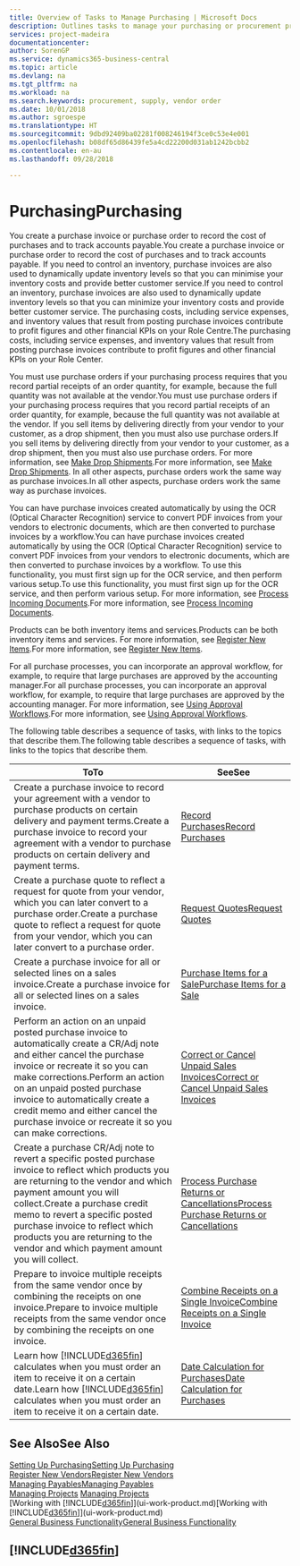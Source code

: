 ```yaml
---
title: Overview of Tasks to Manage Purchasing | Microsoft Docs
description: Outlines tasks to manage your purchasing or procurement processes, including how purchase invoices and purchase orders work.
services: project-madeira
documentationcenter: 
author: SorenGP
ms.service: dynamics365-business-central
ms.topic: article
ms.devlang: na
ms.tgt_pltfrm: na
ms.workload: na
ms.search.keywords: procurement, supply, vendor order
ms.date: 10/01/2018
ms.author: sgroespe
ms.translationtype: HT
ms.sourcegitcommit: 9dbd92409ba02281f008246194f3ce0c53e4e001
ms.openlocfilehash: b08df65d86439fe5a4cd22200d031ab1242bcbb2
ms.contentlocale: en-au
ms.lasthandoff: 09/28/2018

---
```

# <a name="purchasing"></a><span data-ttu-id="bb832-103">Purchasing</span><span class="sxs-lookup"><span data-stu-id="bb832-103">Purchasing</span></span>
<span data-ttu-id="bb832-104">You create a purchase invoice or purchase order to record the cost of purchases and to track accounts payable.</span><span class="sxs-lookup"><span data-stu-id="bb832-104">You create a purchase invoice or purchase order to record the cost of purchases and to track accounts payable.</span></span> <span data-ttu-id="bb832-105">If you need to control an inventory, purchase invoices are also used to dynamically update inventory levels so that you can minimise your inventory costs and provide better customer service.</span><span class="sxs-lookup"><span data-stu-id="bb832-105">If you need to control an inventory, purchase invoices are also used to dynamically update inventory levels so that you can minimize your inventory costs and provide better customer service.</span></span> <span data-ttu-id="bb832-106">The purchasing costs, including service expenses, and inventory values that result from posting purchase invoices contribute to profit figures and other financial KPIs on your Role Centre.</span><span class="sxs-lookup"><span data-stu-id="bb832-106">The purchasing costs, including service expenses, and inventory values that result from posting purchase invoices contribute to profit figures and other financial KPIs on your Role Center.</span></span>

<span data-ttu-id="bb832-107">You must use purchase orders if your purchasing process requires that you record partial receipts of an order quantity, for example, because the full quantity was not available at the vendor.</span><span class="sxs-lookup"><span data-stu-id="bb832-107">You must use purchase orders if your purchasing process requires that you record partial receipts of an order quantity, for example, because the full quantity was not available at the vendor.</span></span> <span data-ttu-id="bb832-108">If you sell items by delivering directly from your vendor to your customer, as a drop shipment, then you must also use purchase orders.</span><span class="sxs-lookup"><span data-stu-id="bb832-108">If you sell items by delivering directly from your vendor to your customer, as a drop shipment, then you must also use purchase orders.</span></span> <span data-ttu-id="bb832-109">For more information, see [Make Drop Shipments](sales-how-drop-shipment.md).</span><span class="sxs-lookup"><span data-stu-id="bb832-109">For more information, see [Make Drop Shipments](sales-how-drop-shipment.md).</span></span> <span data-ttu-id="bb832-110">In all other aspects, purchase orders work the same way as purchase invoices.</span><span class="sxs-lookup"><span data-stu-id="bb832-110">In all other aspects, purchase orders work the same way as purchase invoices.</span></span>

<span data-ttu-id="bb832-111">You can have purchase invoices created automatically by using the OCR (Optical Character Recognition) service to convert PDF invoices from your vendors to electronic documents, which are then converted to purchase invoices by a workflow.</span><span class="sxs-lookup"><span data-stu-id="bb832-111">You can have purchase invoices created automatically by using the OCR (Optical Character Recognition) service to convert PDF invoices from your vendors to electronic documents, which are then converted to purchase invoices by a workflow.</span></span> <span data-ttu-id="bb832-112">To use this functionality, you must first sign up for the OCR service, and then perform various setup.</span><span class="sxs-lookup"><span data-stu-id="bb832-112">To use this functionality, you must first sign up for the OCR service, and then perform various setup.</span></span> <span data-ttu-id="bb832-113">For more information, see [Process Incoming Documents](across-process-income-documents.md).</span><span class="sxs-lookup"><span data-stu-id="bb832-113">For more information, see [Process Incoming Documents](across-process-income-documents.md).</span></span>      

<span data-ttu-id="bb832-114">Products can be both inventory items and services.</span><span class="sxs-lookup"><span data-stu-id="bb832-114">Products can be both inventory items and services.</span></span> <span data-ttu-id="bb832-115">For more information, see [Register New Items](inventory-how-register-new-items.md).</span><span class="sxs-lookup"><span data-stu-id="bb832-115">For more information, see [Register New Items](inventory-how-register-new-items.md).</span></span>

<span data-ttu-id="bb832-116">For all purchase processes, you can incorporate an approval workflow, for example, to require that large purchases are approved by the accounting manager.</span><span class="sxs-lookup"><span data-stu-id="bb832-116">For all purchase processes, you can incorporate an approval workflow, for example, to require that large purchases are approved by the accounting manager.</span></span> <span data-ttu-id="bb832-117">For more information, see [Using Approval Workflows](across-how-use-approval-workflows.md).</span><span class="sxs-lookup"><span data-stu-id="bb832-117">For more information, see [Using Approval Workflows](across-how-use-approval-workflows.md).</span></span>

<span data-ttu-id="bb832-118">The following table describes a sequence of tasks, with links to the topics that describe them.</span><span class="sxs-lookup"><span data-stu-id="bb832-118">The following table describes a sequence of tasks, with links to the topics that describe them.</span></span>

| <span data-ttu-id="bb832-119">To</span><span class="sxs-lookup"><span data-stu-id="bb832-119">To</span></span> | <span data-ttu-id="bb832-120">See</span><span class="sxs-lookup"><span data-stu-id="bb832-120">See</span></span> |
| --- | --- |
| <span data-ttu-id="bb832-121">Create a purchase invoice to record your agreement with a vendor to purchase products on certain delivery and payment terms.</span><span class="sxs-lookup"><span data-stu-id="bb832-121">Create a purchase invoice to record your agreement with a vendor to purchase products on certain delivery and payment terms.</span></span> |[<span data-ttu-id="bb832-122">Record Purchases</span><span class="sxs-lookup"><span data-stu-id="bb832-122">Record Purchases</span></span>](purchasing-how-record-purchases.md) |
|<span data-ttu-id="bb832-123">Create a purchase quote to reflect a request for quote from your vendor, which you can later convert to a purchase order.</span><span class="sxs-lookup"><span data-stu-id="bb832-123">Create a purchase quote to reflect a request for quote from your vendor, which you can later convert to a purchase order.</span></span>|[<span data-ttu-id="bb832-124">Request Quotes</span><span class="sxs-lookup"><span data-stu-id="bb832-124">Request Quotes</span></span>](purchasing-how-request-quotes.md)|
| <span data-ttu-id="bb832-125">Create a purchase invoice for all or selected lines on a sales invoice.</span><span class="sxs-lookup"><span data-stu-id="bb832-125">Create a purchase invoice for all or selected lines on a sales invoice.</span></span> |[<span data-ttu-id="bb832-126">Purchase Items for a Sale</span><span class="sxs-lookup"><span data-stu-id="bb832-126">Purchase Items for a Sale</span></span>](purchasing-how-purchase-products-sale.md) |
| <span data-ttu-id="bb832-127">Perform an action on an unpaid posted purchase invoice to automatically create a CR/Adj note and either cancel the purchase invoice or recreate it so you can make corrections.</span><span class="sxs-lookup"><span data-stu-id="bb832-127">Perform an action on an unpaid posted purchase invoice to automatically create a credit memo and either cancel the purchase invoice or recreate it so you can make corrections.</span></span> |[<span data-ttu-id="bb832-128">Correct or Cancel Unpaid Sales Invoices</span><span class="sxs-lookup"><span data-stu-id="bb832-128">Correct or Cancel Unpaid Sales Invoices</span></span>](purchasing-how-correct-cancel-unpaid-purchase-invoices.md) |
| <span data-ttu-id="bb832-129">Create a purchase CR/Adj note to revert a specific posted purchase invoice to reflect which products you are returning to the vendor and which payment amount you will collect.</span><span class="sxs-lookup"><span data-stu-id="bb832-129">Create a purchase credit memo to revert a specific posted purchase invoice to reflect which products you are returning to the vendor and which payment amount you will collect.</span></span> |[<span data-ttu-id="bb832-130">Process Purchase Returns or Cancellations</span><span class="sxs-lookup"><span data-stu-id="bb832-130">Process Purchase Returns or Cancellations</span></span>](purchasing-how-register-new-vendors.md) |
|<span data-ttu-id="bb832-131">Prepare to invoice multiple receipts from the same vendor once by combining the receipts on one invoice.</span><span class="sxs-lookup"><span data-stu-id="bb832-131">Prepare to invoice multiple receipts from the same vendor once by combining the receipts on one invoice.</span></span>|[<span data-ttu-id="bb832-132">Combine Receipts on a Single Invoice</span><span class="sxs-lookup"><span data-stu-id="bb832-132">Combine Receipts on a Single Invoice</span></span>](purchasing-how-to-combine-receipts.md)|
| <span data-ttu-id="bb832-133">Learn how [!INCLUDE[d365fin](includes/d365fin_md.md)] calculates when you must order an item to receive it on a certain date.</span><span class="sxs-lookup"><span data-stu-id="bb832-133">Learn how [!INCLUDE[d365fin](includes/d365fin_md.md)] calculates when you must order an item to receive it on a certain date.</span></span>|[<span data-ttu-id="bb832-134">Date Calculation for Purchases</span><span class="sxs-lookup"><span data-stu-id="bb832-134">Date Calculation for Purchases</span></span>](purchasing-date-calculation-for-purchases.md)|

## <a name="see-also"></a><span data-ttu-id="bb832-135">See Also</span><span class="sxs-lookup"><span data-stu-id="bb832-135">See Also</span></span>
[<span data-ttu-id="bb832-136">Setting Up Purchasing</span><span class="sxs-lookup"><span data-stu-id="bb832-136">Setting Up Purchasing</span></span>](purchasing-setup-purchasing.md)  
[<span data-ttu-id="bb832-137">Register New Vendors</span><span class="sxs-lookup"><span data-stu-id="bb832-137">Register New Vendors</span></span>](purchasing-how-register-new-vendors.md)  
[<span data-ttu-id="bb832-138">Managing Payables</span><span class="sxs-lookup"><span data-stu-id="bb832-138">Managing Payables</span></span>](payables-manage-payables.md)  
<span data-ttu-id="bb832-139">[Managing Projects](projects-manage-projects.md)  </span><span class="sxs-lookup"><span data-stu-id="bb832-139">[Managing Projects](projects-manage-projects.md)  </span></span>  
<span data-ttu-id="bb832-140">[Working with [!INCLUDE[d365fin](includes/d365fin_md.md)]](ui-work-product.md)</span><span class="sxs-lookup"><span data-stu-id="bb832-140">[Working with [!INCLUDE[d365fin](includes/d365fin_md.md)]](ui-work-product.md)</span></span>  
[<span data-ttu-id="bb832-141">General Business Functionality</span><span class="sxs-lookup"><span data-stu-id="bb832-141">General Business Functionality</span></span>](ui-across-business-areas.md)

## [!INCLUDE[d365fin](includes/free_trial_md.md)]  
 

